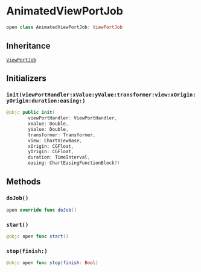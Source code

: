 # AnimatedViewPortJob

``` swift
open class AnimatedViewPortJob: ViewPortJob
```

## Inheritance

[`ViewPortJob`](/ViewPortJob)

## Initializers

### `init(viewPortHandler:xValue:yValue:transformer:view:xOrigin:yOrigin:duration:easing:)`

``` swift
@objc public init(
        viewPortHandler: ViewPortHandler,
        xValue: Double,
        yValue: Double,
        transformer: Transformer,
        view: ChartViewBase,
        xOrigin: CGFloat,
        yOrigin: CGFloat,
        duration: TimeInterval,
        easing: ChartEasingFunctionBlock?)
```

## Methods

### `doJob()`

``` swift
open override func doJob()
```

### `start()`

``` swift
@objc open func start()
```

### `stop(finish:)`

``` swift
@objc open func stop(finish: Bool)
```
